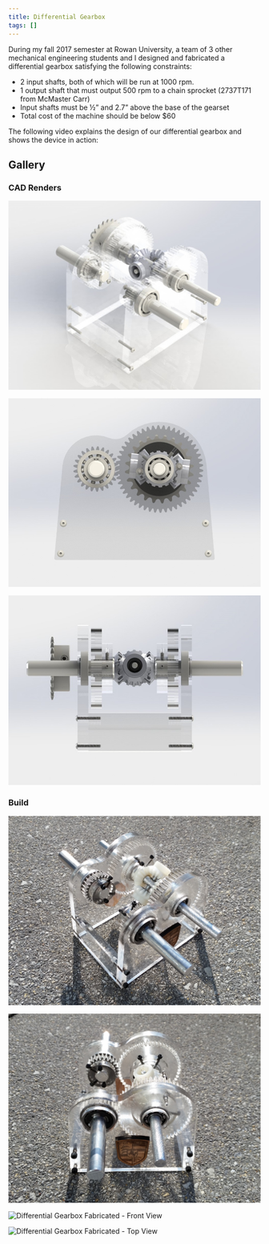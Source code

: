 ```yaml
---
title: Differential Gearbox
tags: []
---
```


During my fall 2017 semester at Rowan University, a team of 3 other mechanical engineering students and I designed and
fabricated a differential gearbox satisfying the following constraints:

- 2 input shafts, both of which will be run at 1000 rpm.
- 1 output shaft that must output 500 rpm to a chain sprocket (2737T171 from McMaster Carr)
- Input shafts must be ½” and 2.7” above the base of the gearset
- Total cost of the machine should be below $60

The following video explains the design of our differential gearbox and shows the device in action:

## Gallery

### CAD Renders
![Differential Gearbox Render - Isometric View](differential-gearbox-render-isometric-view.jpg) 

![Differential Gearbox Render - Side View](differential-gearbox-render-side-view.jpg) 

![Differential Gearbox Render - Front View](differential-gearbox-render-front-view.jpg) 

### Build 
![Differential Gearbox Fabricated - Isometric View](differential-gearbox-fabricated-isometric-view.jpg) 

![Differential Gearbox Fabricated - Side View](differential-gearbox-fabricated-side-view.jpg) 

![Differential Gearbox Fabricated - Front View](differential-gearbox-fabricated-front-view.jpg) 

![Differential Gearbox Fabricated - Top View](differential-gearbox-fabricated-top-view.jpg) 

